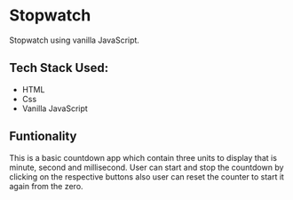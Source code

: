 # Stopwatch
Stopwatch using vanilla JavaScript.
<h2>Tech Stack Used:</h2>
<ul>
  <li>HTML</li>
  <li>Css</li>
  <li>Vanilla JavaScript</li>
</ul>
<h2>Funtionality</h2>
<p>This is a basic countdown app which contain three units to display that is minute, second and millisecond. User can start and stop the countdown by clicking on 
 the  respective buttons also user can reset the counter to start it again from the zero. </p>
